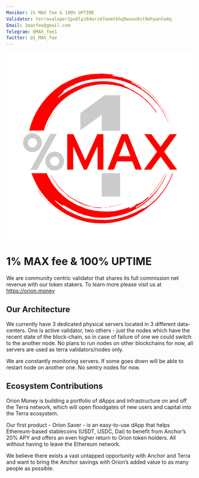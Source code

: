 ```yaml
---
Moniker: 1% MAX fee & 100% UPTIME
Validator: terravaloper1pu8lpz64erz47eemtkhq9wzwu9st9ehywnlw4q
Email: 1maxfee@gmail.com
Telegram: @MAX_fee1
Twitter: @1_MAX_fee
---
```


<p align="center">
  <img src="logo.png" width="500" height="500">
</p>

# 1% MAX fee & 100% UPTIME

We are community centric validator that shares its full commission net revenue with our token stakers. To learn more please visit us at https://orion.money

## Our Architecture

We currently have 3 dedicated physical servers located in 3 different data-centers. One is active validator, two others - just the nodes which have the recent state of the block-chain, so in case of failure of one we could switch to the another node. No plans to run nodes on other blockchains for now, all servers are used as terra validators/nodes only.

We are constantly monitoring servers. If some goes down will be able to restart node on another one. No sentry nodes for now.

## Ecosystem Contributions

Orion Money is building a portfolio of dApps and infrastructure on and off the Terra network, which will open floodgates of new users and capital into the Terra ecosystem.

Our first product - Orion Saver - is an easy-to-use dApp that helps Ethereum-based stablecoins (USDT, USDC, Dai) to benefit from Anchor’s 20% APY and offers an even higher return to Orion token holders. All without having to leave the Ethereum network.

We believe there exists a vast untapped opportunity with Anchor and Terra and want to bring the Anchor savings with Orion’s added value to as many people as possible.
